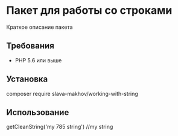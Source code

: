 # Пакет для работы со строками

Краткое описание пакета

## Требования

- PHP 5.6 или выше

## Установка

composer require slava-makhov/working-with-string

## Использование

getCleanString('my 785 string') //my string 